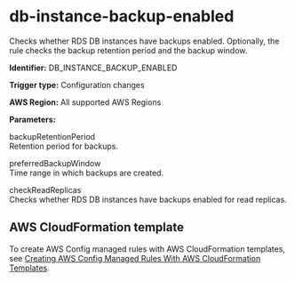 # db\-instance\-backup\-enabled<a name="db-instance-backup-enabled"></a>

Checks whether RDS DB instances have backups enabled\. Optionally, the rule checks the backup retention period and the backup window\.

**Identifier:** DB\_INSTANCE\_BACKUP\_ENABLED

**Trigger type:** Configuration changes

**AWS Region:** All supported AWS Regions

**Parameters:**

 backupRetentionPeriod   
 Retention period for backups\. 

 preferredBackupWindow   
 Time range in which backups are created\. 

 checkReadReplicas   
 Checks whether RDS DB instances have backups enabled for read replicas\. 

## AWS CloudFormation template<a name="w22aac11c29c17c81c15"></a>

To create AWS Config managed rules with AWS CloudFormation templates, see [Creating AWS Config Managed Rules With AWS CloudFormation Templates](aws-config-managed-rules-cloudformation-templates.md)\.